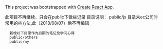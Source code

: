 This project was bootstrapped with [Create React App](https://github.com/facebookincubator/create-react-app).

 此项目不再继续，只会在public下做些记录
 目录说明：
      public/js 目录未ec公司时常用的些方法,此（2018/08/07）后不再编辑

      新增以下目录作为后期的笔记及学习心得
      public/others
      public/my